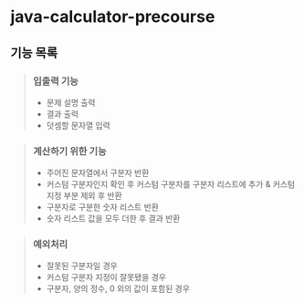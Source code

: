 # java-calculator-precourse

## 기능 목록

> ### 입출력 기능
> - 문제 설명 출력
> - 결과 출력
> - 덧셈할 문자열 입력

> ### 계산하기 위한 기능
> - 주어진 문자열에서 구분자 반환
> - 커스텀 구분자인지 확인 후 커스텀 구분자를 구분자 리스트에 추가 & 커스텀 지정 부분 제외 후 반환
> - 구분자로 구분한 숫자 리스트 반환
> - 숫자 리스트 값을 모두 더한 후 결과 반환

> ### 예외처리
>  - 잘못된 구분자일 경우
>  - 커스텀 구분자 지정이 잘못됐을 경우
>  - 구분자, 양의 정수, 0 외의 값이 포함된 경우